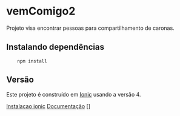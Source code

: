 vemComigo2
================================================

Projeto visa encontrar pessoas para compartilhamento de caronas.

Instalando dependências
-----------------------------------------------
```
    npm install
```


Versão 
-----------------------------------------------
Este projeto é construído em [Ionic](https://beta.ionicframework.com) usando a versão 4.

[Instalacao ionic](https://beta.ionicframework.com/docs/installation/cli/)
[Documentação](https://beta.ionicframework.com/docs/intro/)
[]

